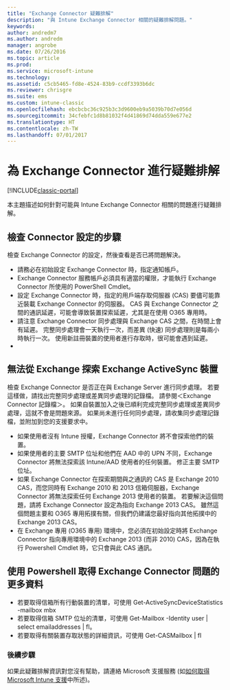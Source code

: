 ```yaml
---
title: "Exchange Connector 疑難排解"
description: "與 Intune Exchange Connector 相關的疑難排解問題。"
keywords: 
author: andredm7
ms.author: andredm
manager: angrobe
ms.date: 07/26/2016
ms.topic: article
ms.prod: 
ms.service: microsoft-intune
ms.technology: 
ms.assetid: c5cb5465-fd8e-4524-83b9-ccdf3393b6dc
ms.reviewer: chrisgre
ms.suite: ems
ms.custom: intune-classic
ms.openlocfilehash: ebcbcbc36c925b3c3d9600eb9a5039b70d7e056d
ms.sourcegitcommit: 34cfebfc1d8b81032f4d41869d74dda559e677e2
ms.translationtype: HT
ms.contentlocale: zh-TW
ms.lasthandoff: 07/01/2017
---
```

# <a name="troubleshoot-the-exchange-connector"></a>為 Exchange Connector 進行疑難排解

[!INCLUDE[classic-portal](../includes/classic-portal.md)]

本主題描述如何針對可能與 Intune Exchange Connector 相關的問題進行疑難排解。

## <a name="steps-for-checking-the-connector-configuration"></a>檢查 Connector 設定的步驟 

檢查 Exchange Connector 的設定，然後查看是否已將問題解決。

- 請務必在初始設定 Exchange Connector 時，指定通知帳戶。
- Exchange Connector 服務帳戶必須具有適當的權限，才能執行 Exchange Connector 所使用的 PowerShell Cmdlet。
- 設定 Exchange Connector 時，指定的用戶端存取伺服器 (CAS) 要儘可能靠近裝載 Exchange Connector 的伺服器。 CAS 與 Exchange Connector 之間的通訊延遲，可能會導致裝置探索延遲，尤其是在使用 O365 專用時。
- 請注意 Exchange Connector 同步處理與 Exchange CAS 之間，在時間上會有延遲。 完整同步處理會一天執行一次，而差異 (快速) 同步處理則是每兩小時執行一次。 使用新註冊裝置的使用者進行存取時，很可能會遇到延遲。
- 
## <a name="exchange-activesync-device-not-discovered-from-exchange"></a>無法從 Exchange 探索 Exchange ActiveSync 裝置
檢查 Exchange Connector 是否正在與 Exchange Server 進行同步處理。 若要這樣做，請找出完整同步處理或差異同步處理的記錄檔。 請參閱＜Exchange Connector 記錄檔＞。 如果自裝置加入之後已順利完成完整同步處理或差異同步處理，這就不會是問題來源。 如果尚未進行任何同步處理，請收集同步處理記錄檔，並附加到您的支援要求中。

- 如果使用者沒有 Intune 授權，Exchange Connector 將不會探索他們的裝置。
- 如果使用者的主要 SMTP 位址和他們在 AAD 中的 UPN 不同，Exchange Connector 將無法探索該 Intune/AAD 使用者的任何裝置。 修正主要 SMTP 位址。
- 如果 Exchange Connector 在探索期間與之通訊的 CAS 是 Exchange 2010 CAS，而您同時有 Exchange 2010 和 2013 信箱伺服器，Exchange Connector 將無法探索任何 Exchange 2013 使用者的裝置。 若要解決這個問題，請將 Exchange Connector 設定為指向 Exchange 2013 CAS。  雖然這個問題主要和 O365 專用拓撲有關，但我們仍建議您最好指向其他拓撲中的 Exchange 2013 CAS。
- 在 Exchange 專用 (O365 專用) 環境中，您必須在初始設定時將 Exchange Connector 指向專用環境中的 Exchange 2013 (而非 2010) CAS，因為在執行 Powershell Cmdlet 時，它只會與此 CAS 通訊。


## <a name="using-powershell-to-get-more-data-on-exchange-connector-issues"></a>使用 Powershell 取得 Exchange Connector 問題的更多資料
- 若要取得信箱所有行動裝置的清單，可使用 Get-ActiveSyncDeviceStatistics -mailbox mbx
- 若要取得信箱 SMTP 位址的清單，可使用 Get-Mailbox -Identity user | select emailaddresses | fl。
- 若要取得有關裝置存取狀態的詳細資訊，可使用 Get-CASMailbox <upn> | fl

### <a name="next-steps"></a>後續步驟
如果此疑難排解資訊對您沒有幫助，請連絡 Microsoft 支援服務 (如[如何取得 Microsoft Intune 支援](how-to-get-support-for-microsoft-intune.md)中所述)。
